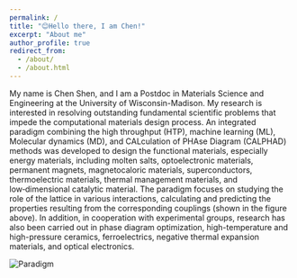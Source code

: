 ```yaml
---
permalink: /
title: "😊Hello there, I am Chen!"
excerpt: "About me"
author_profile: true
redirect_from: 
  - /about/
  - /about.html
---
```


My name is Chen Shen, and I am a Postdoc in Materials Science and Engineering at the University of Wisconsin-Madison. My research is interested in resolving outstanding fundamental scientific problems that impede the computational materials design process. An integrated paradigm combining the high throughput (HTP), machine learning (ML), Molecular dynamics (MD), and CALculation of PHAse Diagram (CALPHAD) methods was developed to design the functional materials, especially energy materials, including molten salts, optoelectronic materials, permanent magnets, magnetocaloric materials, superconductors, thermoelectric materials, thermal management materials, and low‑dimensional catalytic material. The paradigm focuses on studying the role of the lattice in various interactions, calculating and predicting the properties resulting from the corresponding couplings (shown in the figure above). In addition, in cooperation with experimental groups, research has also been carried out in phase diagram optimization, high-temperature and high-pressure ceramics, ferroelectrics, negative thermal expansion materials, and optical electronics.

![Paradigm](/images/foo-bar-identity.jpg)
